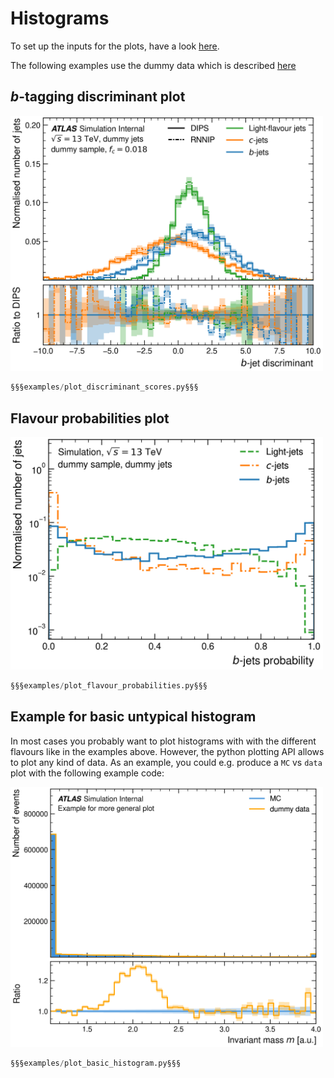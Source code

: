 # Histograms

To set up the inputs for the plots, have a look [here](./index.md).

The following examples use the dummy data which is described [here](./dummy_data.md)

## _b_-tagging discriminant plot

<img src=https://github.com/umami-hep/puma/raw/examples-material/histogram_discriminant.png width=500>

```py linenums="1"
§§§examples/plot_discriminant_scores.py§§§
```

## Flavour probabilities plot

<img src=https://github.com/umami-hep/puma/raw/examples-material/histogram_bjets_probability.png width=500>

```py linenums="1"
§§§examples/plot_flavour_probabilities.py§§§
```

## Example for basic untypical histogram

In most cases you probably want to plot histograms with with the different flavours
like in the examples above.
However, the python plotting API allows to plot any kind of data. As an example, you
could e.g. produce a `MC` vs `data` plot with the following example code:

<img src=https://github.com/umami-hep/puma/raw/examples-material/histogram_basic_example.png width=500>

```py
§§§examples/plot_basic_histogram.py§§§
```
